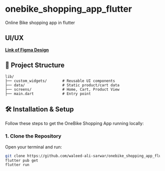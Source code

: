# onebike_shopping_app_flutter

Online Bike shopping app in flutter
## UI/UX 
[**Link of Figma Design**](https://www.figma.com/design/FRVQSeBgS9h0YlQcI18mcc/Online-Bike-Shopping-App--Community-?node-id=1-2&p=f&t=O8aMN8fUFpurRSnz-0)

## 📁 Project Structure
```plaintext
lib/
├── custom_widgets/       # Reusable UI components
├── data/                 # Static product/cart data
├── screens/              # Home, Cart, Product View
├── main.dart             # Entry point
```
## 🛠️ Installation & Setup

Follow these steps to get the OneBike Shopping App running locally:

### 1. Clone the Repository
Open your terminal and run:

```bash
git clone https://github.com/waleed-ali-sarwar/onebike_shopping_app_flutter.git
flutter pub get
flutter run
